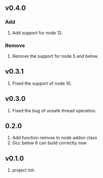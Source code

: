 ## v0.4.0

### Add

1. Add support for node 12.

### Remove

1. Remove the support for  node 5 and below.

## v0.3.1

1. Fixed the support of node 10.

## v0.3.0

1. Fixed the bug of unsafe thread operation.

## 0.2.0

1. Add function remvoe to node addon class
2. Gcc below 6 can build correctly now

## v0.1.0

1. project init.